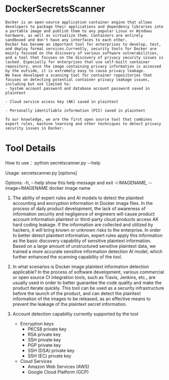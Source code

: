 # DockerSecretsScanner

	Docker is an open-source application container engine that allows developers to package their applications and dependency libraries into a portable image and publish them to any popular Linux or Windows hardware, as well as virtualize them. Containers are entirely sandboxed and don't have any interfaces to each other.
    Docker has become an important tool for enterprises to develop, test, and deploy formal services.Currently, security tools for Docker are mainly focused on the discovery of various software vulnerabilities, and a tool that focuses on the discovery of privacy security issues is lacked. Especially for enterprises that use self-built container repository, once the image containing privacy information is accessed by the outside, it is extremely easy to cause privacy leakage.
    We have developed a scanning tool for container repositories that focuses on detecting potential container privacy leakage issues, including but not limited to:
    - System account password and database account password saved in plaintext

    - Cloud service access key (AK) saved in plaintext

    - Personally identifiable information (PII) saved in plaintext

    To our knowledge, we are the first open source tool that combines expert rules, machine learning and other techniques to detect privacy security issues in Docker.

# Tool Details
How to use：
 python secretscanner.py --help

 Usage: secretscanner.py [options]

 Options:
    -h, --help  show this help message and exit
    -i IMAGENAME, --image=IMAGENAME  docker image name

1.	The ability of expert rules and AI models to detect the plaintext accounting and encryption information in Docker image files.
In the process of daily product development, the lack of awareness of information security and negligence of engineers will cause product account information plaintext or third-party cloud products access AK hard coding leakage. If the information are collected and utilized by hackers, it will bring known or unknown risks to the enterprise.
In order to better detect plaintext information, expert rules apply this information as the basic discovery capability of sensitive plaintext information.
Based on a large amount of unstructured sensitive plaintext data, we trained a more accurate sensitive information detection AI model, which further enhanced the scanning capability of the tool.

2.	In what scenarios is Docker image plaintext information detection applicable?
In the process of software development, various commercial or open source CI integration tools, such as Travis, Jenkins, etc., are usually used in order to better guarantee the code quality and make the product iterate quickly.
This tool can be used as a security infrastructure before the launch of the product, and can detect the plaintext information of the images to be released, as an effective means to prevent the leakage of the plaintext secret information.

3. Account detection capability currently supported by the tool
    - Encryption keys
        - PKCS8 private key
        - RSA private key
        - SSH private key
        - PGP private key
        - SSH (DSA) private key
        - SSH (EC) private key
    - Cloud Services
        - Amazon Web Services (AWS)
        - Google Cloud Platform (GCP)

